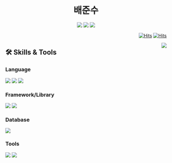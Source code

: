 <div align="center">

# 배준수

<a href="https://www.linkedin.com/in/junsu-594122277/"><img src="https://img.shields.io/badge/Linkedin-0A66C2?style=flat-square&logo=linkedin&logoColor=white"/></a>
<a href="mailto:junsoopooh@naver.com"><img src="https://img.shields.io/badge/Email-03C75A?style=flat-square&logo=naver&logoColor=white"/></a>
<a href="https://junsoopooh.github.io/"><img src="https://img.shields.io/badge/Blog-222222?style=flat-square&logo=githubpages&logoColor=white"/></a>

</div>

<div align="right">
  
[![Hits](https://hits.seeyoufarm.com/api/count/incr/badge.svg?url=https%3A%2F%2Fgithub.com%2Fjunsoopooh&count_bg=%23000000&title_bg=%23A31515&icon=github.svg&icon_color=%23E7E7E7&title=Github&edge_flat=false)](https://hits.seeyoufarm.com)
[![Hits](https://hits.seeyoufarm.com/api/count/incr/badge.svg?url=https%3A%2F%2Fjunsoopooh.github.io&count_bg=%23000000&title_bg=%234C9BFD&icon=hackhands.svg&icon_color=%23E7E7E7&title=Blog&edge_flat=false)](https://hits.seeyoufarm.com)


<a href="https://solved.ac/profile/junsoopooh"><img align="right" src="http://mazassumnida.wtf/api/v2/generate_badge?boj=junsoopooh"/></a>
  
</div>

<div align="left">
  
## 🛠 Skills & Tools

### Language
<img src="https://img.shields.io/badge/Python-3776AB?style=flat-square&logo=python&logoColor=white"/> <img src="https://img.shields.io/badge/Javascript-F7DF1E?style=flat-square&logo=javascript&logoColor=black"/> <img src="https://img.shields.io/badge/Typescript-3178C6?style=flat-square&logo=typescript&logoColor=white"/>

### Framework/Library
<img src="https://img.shields.io/badge/Node.js-339933?style=flat-square&logo=nodedotjs&logoColor=white"/> <img src="https://img.shields.io/badge/Express-000000?style=flat-square&logo=express&logoColor=white"/>

### Database
<img src="https://img.shields.io/badge/MongoDB-47A248?style=flat-square&logo=mongodb&logoColor=white"/>

### Tools
<img src="https://img.shields.io/badge/Github-181717?style=flat-square&logo=github&logoColor=white"/> <img src="https://img.shields.io/badge/AWS%20EC2-FF9900?style=flat-square&logo=amazonec2&logoColor=white"/>

</div>



